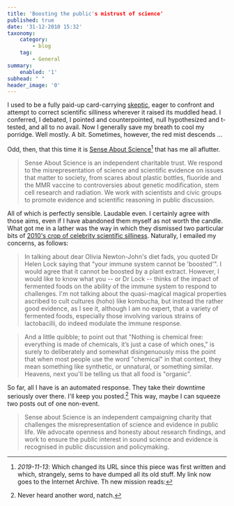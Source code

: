 ```yaml
---
title: 'Boosting the public's mistrust of science'
published: true
date: '31-12-2010 15:32'
taxonomy:
    category:
        - blog
    tag:
        - General
summary:
    enabled: '1'
subhead: " "
header_image: '0'
--- 
```


I used to be a fully paid-up card-carrying [skeptic](http://en.wikipedia.org/wiki/Committee_for_Skeptical_Inquiry), eager to confront and attempt to correct scientific silliness wherever it raised its muddled head. I conferred, I debated, I pointed and counterpointed, null hypothesized and t-tested, and all to no avail. Now I generally save my breath to cool my porridge. Well mostly. A bit. Sometimes, however, the red mist descends ...

Odd, then, that this time it is [Sense About Science](http://www.senseaboutscience.org)[^1] that has me all aflutter.

> Sense About Science is an independent charitable trust. We respond to the misrepresentation of science and scientific evidence on issues that matter to society, from scares about plastic bottles, fluoride and the MMR vaccine to controversies about genetic modification, stem cell research and radiation. We work with scientists and civic groups to promote evidence and scientific reasoning in public discussion.

All of which is perfectly sensible. Laudable even. I certainly agree with those aims, even if I have abandoned them myself as not worth the candle. What got me in a lather was the way in which they dismissed two particular bits of [2010's crop of celebrity scientific silliness](https://web.archive.org/web/20101231225402/www.senseaboutscience.org.uk/index.php/site/about/562). Naturally, I emailed my concerns, as follows:

> In talking about dear Olivia Newton-John's diet fads, you quoted Dr Helen Lock saying that "your immune system cannot be 'boosted'". I would agree that it cannot be boosted by a plant extract. However, I would like to know what you -- or Dr Lock -- thinks of the impact of fermented foods on the ability of the immune system to respond to challenges. I'm not talking about the quasi-magical magical properties ascribed to cult cultures (hoho) like kombucha, but instead the rather good evidence, as I see it, although I am no expert, that a variety of fermented foods, especially those involving various strains of lactobacilli, do indeed modulate the immune response.

> And a little quibble; to point out that "Nothing is chemical free: everything is made of chemicals, it’s just a case of which ones," is surely to deliberately and somewhat disingenuously miss the point that when most people use the word "chemical" in that context, they mean something like synthetic, or unnatural, or something similar. Heavens, next you'll be telling us that all food is "organic".

So far, all I have is an automated response. They take their downtime seriously over there. I'll keep you posted.[^2] This way, maybe I can squeeze two posts out of one non-event.


[^1]: *2019-11-13*: Which changed its URL since this piece was first written and which, strangely, sems to have dumped all its old stuff. My link now goes to the Internet Archive. Th new mission reads:

> Sense about Science is an independent campaigning charity that challenges the misrepresentation of science and evidence in public life. We advocate openness and honesty about research findings, and work to ensure the public interest in sound science and evidence is recognised in public discussion and policymaking. 

[^2]: Never heard another word, natch.
